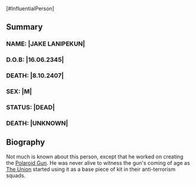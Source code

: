 [#InfluentialPerson]

## Summary

### NAME: |JAKE LANIPEKUN|
### D.O.B: |16.06.2345|
### DEATH: |8.10.2407|
### SEX: |M|
### STATUS: |DEAD|
### DEATH: |UNKNOWN|

## Biography

Not much is known about this person, except that he worked on creating the [Polaroid Gun](../Items/Weapons/Energy/Polaroid%20Gun.md). He was never alive to witness the gun's coming of age as [The Union](../Factions/The%20Union.md) started using it as a base piece of kit in their anti-terrorism squads.